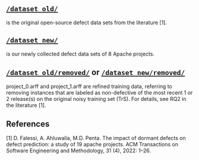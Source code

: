 ## [`/dataset_old/`](https://github.com/sticeran/SnoringNoise/tree/master/DataSets/dataset_old/)
is the original open-source defect data sets from the literature [1].

## [`/dataset_new/`](https://github.com/sticeran/SnoringNoise/tree/master/DataSets/dataset_new/)
is our newly collected defect data sets of 8 Apache projects.

## [`/dataset_old/removed/`](https://github.com/sticeran/SnoringNoise/tree/master/DataSets/dataset_old/removed/) or [`/dataset_new/removed/`](https://github.com/sticeran/SnoringNoise/tree/master/DataSets/dataset_new/removed/)
project_0.arff and project_1.arff are refined training data, referring to removing instances that are labeled as non-defective of the most recent 1 or 2 release(s) on the original noisy training set (TrS). For details, see RQ2 in the literature [1].

## References
[1]	D. Falessi, A. Ahluwalia, M.D. Penta. The impact of dormant defects on defect prediction: a study of 19 apache projects. ACM Transactions on Software Engineering and Methodology, 31 (4), 2022: 1–26.